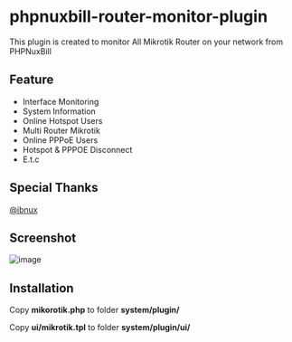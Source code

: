 # phpnuxbill-router-monitor-plugin
 This plugin is created to monitor All Mikrotik Router on your network from PHPNuxBill 

## Feature

- Interface Monitoring
- System Information
- Online Hotspot Users
- Multi Router Mikrotik
- Online PPPoE Users
- Hotspot & PPPOE Disconnect
- E.t.c

## Special Thanks

[@ibnux](https://t.me/ibnux)

## Screenshot

 ![image](https://github.com/Focuslinkstech/phpnuxbill-router-monitor-plugin/assets/45756999/d9163274-8e4c-4023-97a4-d0df74cedca1)

## Installation

Copy **mikorotik.php** to folder **system/plugin/**

Copy **ui/mikrotik.tpl** to folder **system/plugin/ui/**


